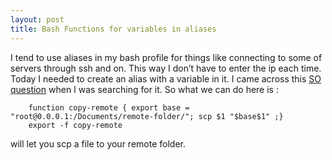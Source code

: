 ```yaml
---
layout: post
title: Bash Functions for variables in aliases
---
```


I tend to use aliases in my bash profile for things like connecting to some of servers through ssh and on. This way I don’t have to enter the ip each time. Today I needed to create an alias with a variable in it. I came across this [SO question](http://stackoverflow.com/questions/4438147/alias-with-variable-in-bash) when I was searching for it. So what we can do here is :

```
	function copy-remote { export base = "root@0.0.0.1:/Documents/remote-folder/"; scp $1 "$base$1" ;}
	export -f copy-remote
```
will let you scp a file to your remote folder. 